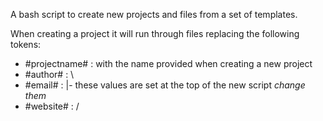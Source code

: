 
A bash script to create new projects and files from a set of templates.

When creating a project it will run through files replacing the following tokens:
   - #projectname# : with the name provided when creating a new project
   - #author#      : \ 
   - #email#       : |- these values are set at the top of the new script *change them*
   - #website#     : /

